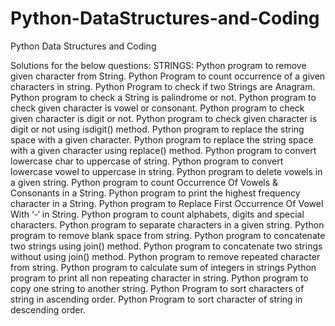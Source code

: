 # Python-DataStructures-and-Coding
Python Data Structures and Coding

Solutions for the below questions:
STRINGS:
Python program to remove given character from String. 
Python Program to count occurrence of a given characters in string. 
Python Program to check if two Strings are Anagram. 
Python program to check a String is palindrome or not. 
Python program to check given character is vowel or consonant. 
Python program to check given character is digit or not. 
Python program to check given character is digit or not using isdigit() method.
Python program to replace the string space with a given character. 
Python program to replace the string space with a given character using replace() method. 
Python program to convert lowercase char to uppercase of string. 
Python program to convert lowercase vowel to uppercase in string. 
Python program to delete vowels in a given string. 
Python program to count Occurrence Of Vowels & Consonants in a String. 
Python program to print the highest frequency character in a String. 
Python program to Replace First Occurrence Of Vowel With ‘-‘ in String. 
Python program to count alphabets, digits and special characters. 
Python program to separate characters in a given string. 
Python program to remove blank space from string. 
Python program to concatenate two strings using join() method.
Python program to concatenate two strings without using join() method. 
Python program to remove repeated character from string. 
Python program to calculate sum of integers in strings
Python program to print all non repeating character in string. 
Python program to copy one string to another string.
Python Program to sort characters of string in ascending order.
Python Program to sort character of string in descending order.
